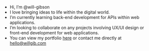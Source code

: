 - Hi, I’m @will-gibson
- I love bringing ideas to life within the digital world.
- I’m currently learning back-end development for APIs within web applications.
- I’m looking to collaborate on any projects involving UX/UI design or front-end development for web applications.
- You can view my portfolio [here](willgib.com) or contact me directly at hello@willgib.com

